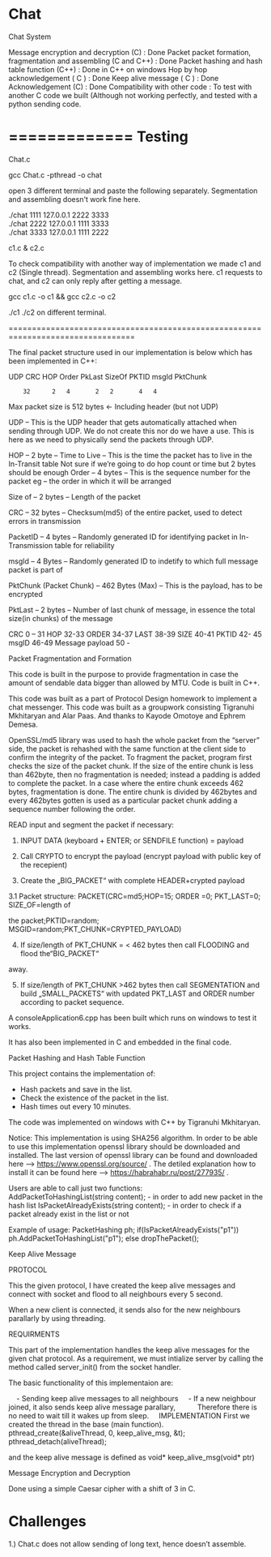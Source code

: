 # Chat
Chat System

Message encryption and decryption (C) : Done
Packet packet formation, fragmentation and assembling (C and C++) : Done
Packet hashing and hash table function (C++) : Done in C++ on windows
Hop by hop acknowledgement ( C ) : Done
Keep alive message ( C ) : Done
Acknowledgement (C) : Done
Compatibility with other code : To test with another C code we built (Although not working perfectly, and tested with a python sending code.

=============
Testing
=============
Chat.c

gcc Chat.c -pthread -o chat

open 3 different terminal and paste the following separately. 
Segmentation and assembling doesn't work fine here.

 ./chat 1111 127.0.0.1 2222 3333                                                                                     
 ./chat 2222 127.0.0.1 1111 3333                                                                                   
 ./chat 3333 127.0.0.1 1111 2222

c1.c & c2.c

To check compatibility with another way of implementation we made c1 and c2 (Single thread). Segmentation and assembling works here. c1 requests to chat, and c2 can only reply after getting a message.

gcc c1.c -o c1 && gcc c2.c -o c2

./c1 ./c2 on different terminal.



=================================================================================


The final packet structure used in our implementation is below which has been implemented in C++:

UDP 
CRC
HOP
Order
PkLast 
SizeOf
PKTID
msgId
PktChunk

		32	  	2	4		2	2		4	4		
Max packet size is 512 bytes ← Including header (but not UDP)

UDP – This is the UDP header that gets automatically attached when sending through UDP. We do not create this nor do we have a use. This is here as we need to physically send the packets through UDP.

HOP – 2 byte – Time to Live – This is the time the packet has to live in the In-Transit table
				Not sure if we’re going to do hop count or time but 2 bytes should be 				enough
Order – 4 bytes – This is the sequence number for the packet eg – the order in which it will be arranged

Size of – 2 bytes – Length of the packet

CRC – 32 bytes – Checksum(md5) of the entire packet, used to detect errors in transmission

PacketID – 4 bytes – Randomly generated ID for identifying packet in In-Transmission table for reliability

msgId – 4 Bytes – Randomly generated ID to indetify to which full message packet is part of

PktChunk (Packet Chunk) – 462 Bytes (Max) – This is the payload, has to be encrypted

PktLast – 2 bytes – Number of last chunk of message, in essence the total size(in chunks) of the message



CRC 0 – 31
HOP 32-33
ORDER 34-37
LAST 38-39
SIZE  40-41
PKTID 42- 45
msgID 46-49
Message payload 50 - 


Packet Fragmentation and Formation

This code is built in the purpose to provide fragmentation in case the amount of sendable data bigger than allowed by MTU.  Code is built in C++.

This code was built as a part of Protocol Design homework to implement a chat messenger. This code was built as a groupwork consisting Tigranuhi Mkhitaryan and Alar Paas. And thanks to Kayode Omotoye and Ephrem Demesa.

OpenSSL/md5 library was used to hash the whole packet from the “server” side, the packet is rehashed with the same function at the client side to confirm the integrity of the packet. To fragment the packet, program first checks the size of the packet chunk. If the size of the entire chunk is less than 462byte, then no fragmentation is needed; instead a padding is added to complete the packet. In a case where the entire chunk exceeds 462 bytes, fragmentation is done. The entire chunk is divided by 462bytes and every 462bytes gotten is used as a particular packet chunk adding a sequence number following the order.

READ input and segment the packet if necessary:

1) INPUT DATA (keyboard + ENTER; or SENDFILE function) = payload

2) Call CRYPTO to encrypt the payload (encrypt payload with public key of the recepient)

3) Create the „BIG_PACKET“ with complete HEADER+crypted payload

3.1 Packet structure: PACKET(CRC=md5;HOP=15; ORDER =0; PKT_LAST=0; SIZE_OF=length of

the packet;PKTID=random; MSGID=random;PKT_CHUNK=CRYPTED_PAYLOAD)

4) If size/length of PKT_CHUNK = &lt; 462 bytes then call FLOODING and flood the“BIG_PACKET“

away.

5) If size/length of PKT_CHUNK &gt;462 bytes then call SEGMENTATION and build „SMALL_PACKETS“
with updated PKT_LAST and ORDER number according to packet sequence.

A consoleApplication6.cpp has been built which runs on windows to test it works.

It has also been implemented in C and embedded in the final code.


Packet Hashing and Hash Table Function 

This project contains the implementation of:
- Hash packets and save in the list.
- Check the existence of the packet in the list.
- Hash times out every 10 minutes.

The code was implemented on windows with C++ by Tigranuhi Mkhitaryan. 

Notice: This implementation is using SHA256 algorithm. In order to be able to use this implementation openssl library should be downloaded and installed.
	The last version of openssl library can be found and downloaded here --> https://www.openssl.org/source/ .
	The detiled explanation how to install it can be found here --> https://habrahabr.ru/post/277935/ .

Users are able to call just two functions:  
			AddPacketToHashingList(string content); - in order to add new packet in the hash list
                        IsPacketAlreadyExists(string content); -  in order to check if a packet already exist in the list or not

Example of usage:
			PacketHashing ph; 
			if(IsPacketAlreadyExists("p1"))
				ph.AddPacketToHashingList("p1");
			else dropThePacket();


Keep Alive Message

PROTOCOL

This the given protocol, I have created the 
keep alive messages and connect with socket and flood to 
all neighbours every 5 second. 

When a new client is connected, it sends also for the new neighbours
parallarly by using threading. 

REQUIRMENTS

This part of the implementation handles the keep alive messages 
for the given chat protocol. As a requirement, we must intialize server by 
calling the method called server_init() from the socket handler. 

The basic functionality of this implementaion are:

    - Sending keep alive messages to all neighbours
    - If a new neighbour joined, it also sends keep alive message parallary, 
          Therefore there is no need to wait till it wakes up from sleep.
    
IMPLEMENTATION
First we created the thread in the base (main function).  
pthread_create(&aliveThread, 0, keep_alive_msg, &t);
pthread_detach(aliveThread);

and the keep alive message is defined as void* keep_alive_msg(void* ptr)


Message Encryption and Decryption

Done using a simple Caesar cipher with a shift of 3 in C.


Challenges
==========

1.) Chat.c does not allow sending of long text, hence doesn’t assemble.

